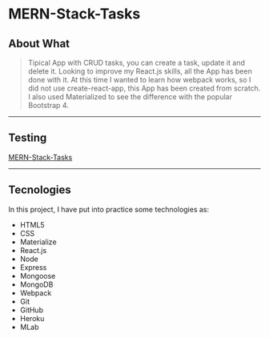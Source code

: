 # MERN-Stack-Tasks

## About What

>Tipical App with CRUD tasks, you can create a task, update it and delete it.
Looking to improve my React.js skills, all the App has been done with it. At this time I wanted to learn how webpack works,
so I did not use create-react-app, this App has been created from scratch. I also used Materialized to see the difference with
the popular Bootstrap 4.
***

## Testing
[MERN-Stack-Tasks](https://mern-stack-tasks-jaimek89.herokuapp.com/)
***

## Tecnologies

In this project, I have put into practice some technologies as:
- HTML5
- CSS
- Materialize
- React.js
- Node
- Express
- Mongoose
- MongoDB
- Webpack
- Git
- GitHub
- Heroku
- MLab
